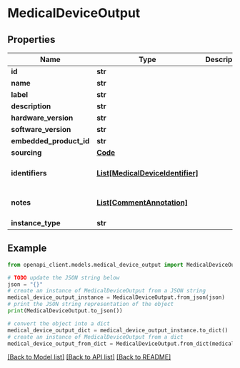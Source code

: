 # MedicalDeviceOutput


## Properties

Name | Type | Description | Notes
------------ | ------------- | ------------- | -------------
**id** | **str** |  | 
**name** | **str** |  | 
**label** | **str** |  | [optional] 
**description** | **str** |  | [optional] 
**hardware_version** | **str** |  | [optional] 
**software_version** | **str** |  | [optional] 
**embedded_product_id** | **str** |  | [optional] 
**sourcing** | [**Code**](Code.md) |  | [optional] 
**identifiers** | [**List[MedicalDeviceIdentifier]**](MedicalDeviceIdentifier.md) |  | [optional] [default to []]
**notes** | [**List[CommentAnnotation]**](CommentAnnotation.md) |  | [optional] [default to []]
**instance_type** | **str** |  | 

## Example

```python
from openapi_client.models.medical_device_output import MedicalDeviceOutput

# TODO update the JSON string below
json = "{}"
# create an instance of MedicalDeviceOutput from a JSON string
medical_device_output_instance = MedicalDeviceOutput.from_json(json)
# print the JSON string representation of the object
print(MedicalDeviceOutput.to_json())

# convert the object into a dict
medical_device_output_dict = medical_device_output_instance.to_dict()
# create an instance of MedicalDeviceOutput from a dict
medical_device_output_from_dict = MedicalDeviceOutput.from_dict(medical_device_output_dict)
```
[[Back to Model list]](../README.md#documentation-for-models) [[Back to API list]](../README.md#documentation-for-api-endpoints) [[Back to README]](../README.md)


